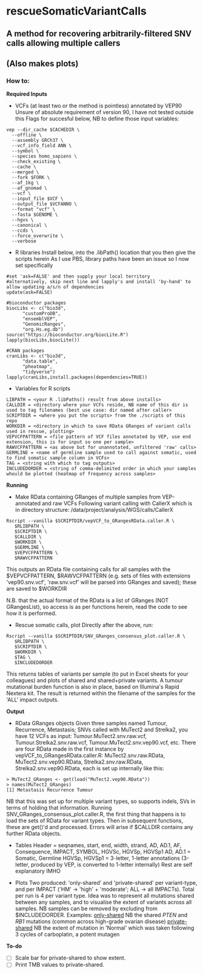# rescueSomaticVariantCalls
## A method for recovering arbitrarily-filtered SNV calls allowing multiple callers
## (Also makes plots)

### How to:

**Required Inputs**
- VCFs (at least two or the method is pointless) annotated by VEP90
 Unsure of absolute requirement of version 90, I have not tested outside this
 Flags for succesful below, NB to define those input variables:
 ```
 vep --dir_cache $CACHEDIR \
   --offline \
   --assembly GRCh37 \
   --vcf_info_field ANN \
   --symbol \
   --species homo_sapiens \
   --check_existing \
   --cache \
   --merged \
   --fork $FORK \
   --af_1kg \
   --af_gnomad \
   --vcf \
   --input_file $VCF \
   --output_file $VCFANNO \
   --format "vcf" \
   --fasta $GENOME \
   --hgvs \
   --canonical \
   --ccds \
   --force_overwrite \
   --verbose
 ```
- R libraries
 Install below, into the .libPath() location that you then give the scripts herein
 As I use PBS, library paths have been an issue so I now set specifically
 ```
 #set 'ask=FALSE' and then supply your local territory
 #alternatively, skip next line and lapply's and install 'by-hand' to allow updating a/s/n of dependencies
 update(ask=FALSE)
 
 #bioconductor packages
 biocLibs <- c("bio3d",
	   "customProDB", 
	   "ensemblVEP", 
	   "GenomicRanges", 
	   "org.Hs.eg.db")
 source("https://bioconductor.org/biocLite.R")
 lapply(biocLibs,biocLite())
 
 #CRAN packages
 cranLibs <- c("bio3d",
 	   "data.table", 
 	   "pheatmap",
	   "tidyverse")
 lapply(cranLibs,install.packages(dependencies=TRUE))
 ```

- Variables for R scripts
 ```
 LIBPATH = <your R .libPaths() result from above installs> 
 CALLDIR = <directory where your VCFs reside, NB name of this dir is used to tag filenames (best use case: dir named after caller>
 SCRIPTDIR = <where you put the scripts> from the ./scripts of this repo
 WORKDIR = <directory in which to save RData GRanges of variant calls used in rescue, plotting>
 VEPVCFPATTERN = <file pattern of VCF files annotated by VEP, use end extension, this is for input so one per sample>
 RAWVCFPATTERN = <as above but for unannotated, unfiltered 'raw' calls>
 GERMLINE = <name of germline sample used to call against somatic, used to find somatic sample column in VCFs>
 TAG = <string with which to tag outputs>
 INCLUDEDORDER = <string of comma-delimited order in which your samples whould be plotted (heatmap of frequency across samples>
 ```

**Running**
- Make RData containing GRanges of multiple samples from VEP-annotated and raw VCFs
 Following variant calling with CallerX which is in directory structure: /data/project/analysis/WGS/calls/CallerX
 ```
 Rscript --vanilla $SCRIPTDIR/vepVCF_to_GRangesRData.caller.R \
    $RLIBPATH \
    $SCRIPTDIR \
    $CALLDIR \
    $WORKDIR \
    $GERMLINE \
    $VEPVCFPATTERN \
    $RAWVCFPATTERN
 ```
 This outputs an RData file containing calls for all samples with the $VEPVCFPATTERN, $RAWVCFPATTERN (e.g. sets of files with extensions 'vep90.snv.vcf', 'raw.snv.vcf' will be parsed into GRanges and saved); these are saved to $WORKDIR
 
 N.B. that the actual format of the RData is a list of GRanges (NOT GRangesList), so access is as per functions herein, read the code to see how it is performed.

- Rescue somatic calls, plot
 Directly after the above, run:
 ```
 Rscript --vanilla $SCRIPTDIR/SNV_GRanges_consensus_plot.caller.R \
    $RLIBPATH \
    $SCRIPTDIR \
    $WORKDIR \
    $TAG \
    $INCLUDEDORDER
 ```
 This returns tables of variants per sample (to put in Excel sheets for your colleagues) and plots of shared and shared+private variants. A tumour mutational burden function is also in place, based on Illumina's Rapid Nextera kit. The result is returned within the filename of the samples for the 'ALL' impact outputs.

**Output**
- RData GRanges objects
 Given three samples named Tumour, Recurrence, Metastasis; SNVs called with MuTect2 and Strelka2, you have 12 VCFs as input: Tumour.MuTect2.snv.raw.vcf, Tumour.Strelka2.snv.raw.vcf, Tumour.MuTect2.snv.vep90.vcf, etc. 
 There are four RData made in the first instance by vepVCF_to_GRangesRData.caller.R: MuTect2.snv.raw.RData, MuTect2.snv.vep90.RData, Strelka2.snv.raw.RData, Strelka2.snv.vep90.RData, each is set up internally like this:
 ```
 > MuTect2_GRanges <- get(load("MuTect2.vep90.RData"))
 > names(MuTect2_GRanges)
 [1] Metastasis Recurrence Tumour
 ```
 NB that this was set up for multiple variant types, so supports indels, SVs in terms of holding that information.
 Running SNV_GRanges_consensus_plot.caller.R, the first thing that happens is to load the sets of RData for variant types. Then in subsequent functions, these are get()'d and processed.
 Errors will arise if $CALLDIR contains any further RData objects.

- Tables
 Header =  seqnames, start, end, width, strand, AD, AD.1, AF, Consequence, IMPACT, SYMBOL, HGVSc, HGVSp, HGVSp1
 AD, AD.1 = Somatic, Germline
 HGVSp, HGVSp1 = 3-letter, 1-letter annotations (3-letter, produced by VEP, is converted to 1-letter internally)
 Rest are self explanatory IMHO

- Plots
 Two produced: 'only-shared' and 'private-shared' per variant-type, and per IMPACT ('HM' -> 'high' + 'moderate'; ALL -> all IMPACTs). Total per run is 4 per variant type.
 Idea was to represent all mutations shared between any samples, and to visualise the extent of variants across all samples. NB samples can be removed by excluding from $INCLUDEDORDER.
 Examples:
 [only-shared](https://github.com/brucemoran/rescueSomaticVariantCalls/blob/master/images/HM.snv.only-shared.consensus.pdf)
 NB the shared *PTEN* and *RB1* mutations (common across high-grade ovarian disease) 
 [private-shared](https://github.com/brucemoran/rescueSomaticVariantCalls/blob/master/images/HM.snv.private-shared.consensus.pdf)
 NB the extent of mutation in 'Normal' which was taken following 3 cycles of carboplatin, a potent mutagen

**To-do**
 - [ ] Scale bar for private-shared to show extent. 
 - [ ] Print TMB values to private-shared.
